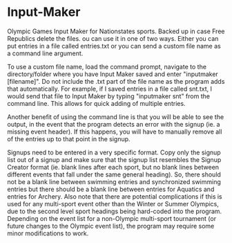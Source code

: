 # Input-Maker
Olympic Games Input Maker for Nationstates sports. Backed up in  case Free Republics delete the files.
ou can use it in one of two ways. Either you can put entries in a file called entries.txt or you can send a custom file name as a command line argument.

To use a custom file name, load the command prompt, navigate to the directory/folder where you have Input Maker saved and enter "inputmaker [filename]". Do not include the .txt part of the file name as the program adds that automatically. For example, if I saved entries in a file called snt.txt, I would send that file to Input Maker by typing "inputmaker snt" from the command line. This allows for quick adding of multiple entries.

Another benefit of using the command line is that you will be able to see the output, in the event that the program detects an error with the signup (ie. a missing event header). If this happens, you will have to manually remove all of the entries up to that point in the signup.

Signups need to be entered in a very specific format. Copy only the signup list out of a signup and make sure that the signup list resembles the Signup Creator format (ie. blank lines after each sport, but no blank lines between different events that fall under the same general heading). So, there should not be a blank line between swimming entries and synchronized swimming entries but there should be a blank line between entries for Aquatics and entries for Archery. Also note that there are potential complications if this is used for any multi-sport event other than the Winter or Summer Olympics, due to the second level sport headings being hard-coded into the program. Depending on the event list for a non-Olympic multi-sport tournament (or future changes to the Olympic event list), the program may require some minor modifications to work.

